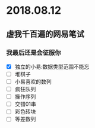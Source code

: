 # 2018.08.12
## 虐我千百遍的网易笔试
### 我最后还是会征服你

- [x] 独立的小易:数据类型范围不能忘
- [ ] 堆棋子
- [ ] 小易喜欢的数列
- [ ] 疯狂队列
- [ ] 操作序列
- [ ] 交错01串
- [ ] 彩色砖块
- [ ] 等差数列
